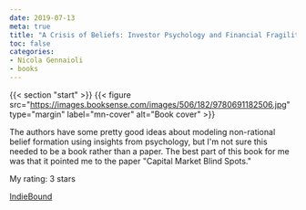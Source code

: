 ```yaml
---
date: 2019-07-13
meta: true
title: "A Crisis of Beliefs: Investor Psychology and Financial Fragility"
toc: false
categories:
- Nicola Gennaioli
- books
---
```


{{< section "start" >}}
{{< figure src="https://images.booksense.com/images/506/182/9780691182506.jpg" type="margin" label="mn-cover" alt="Book cover" >}}

The authors have some pretty good ideas about modeling non-rational belief formation using insights from psychology, but I'm not sure this needed to be a book rather than a paper. The best part of this book for me was that it pointed me to the paper "Capital Market Blind Spots."

My rating: 3 stars  

[IndieBound](https://www.indiebound.org/book/9780691182506)
